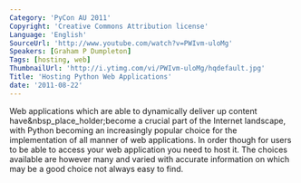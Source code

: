 ```yaml
---
Category: 'PyCon AU 2011'
Copyright: 'Creative Commons Attribution license'
Language: 'English'
SourceUrl: 'http://www.youtube.com/watch?v=PWIvm-uloMg'
Speakers: [Graham P Dumpleton]
Tags: [hosting, web]
ThumbnailUrl: 'http://i.ytimg.com/vi/PWIvm-uloMg/hqdefault.jpg'
Title: 'Hosting Python Web Applications'
date: '2011-08-22'
---
```

Web applications which are able to dynamically deliver up content
have&nbsp_place_holder;become a crucial part of the Internet landscape, with
Python becoming an increasingly popular choice for the implementation of all
manner of web applications. In order though for users to be able to access
your web application you need to host it. The choices available are however
many and varied with accurate information on which may be a good choice not
always easy to find.
